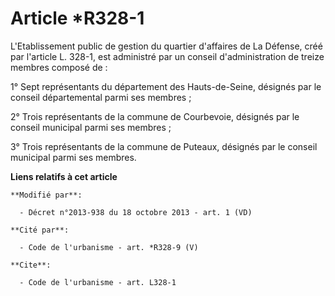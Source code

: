 # Article *R328-1

L'Etablissement public de gestion du quartier d'affaires de La Défense, créé par l'article L. 328-1, est administré par un
conseil d'administration de treize membres composé de : 

1° Sept représentants du département des Hauts-de-Seine, désignés par le conseil départemental parmi ses membres ; 

2° Trois représentants de la commune de Courbevoie, désignés par le conseil municipal parmi ses membres ; 

3° Trois représentants de la commune de Puteaux, désignés par le conseil municipal parmi ses membres.

**Liens relatifs à cet article**

	**Modifié par**:

	  - Décret n°2013-938 du 18 octobre 2013 - art. 1 (VD)

	**Cité par**:

	  - Code de l'urbanisme - art. *R328-9 (V)

	**Cite**:

	  - Code de l'urbanisme - art. L328-1
